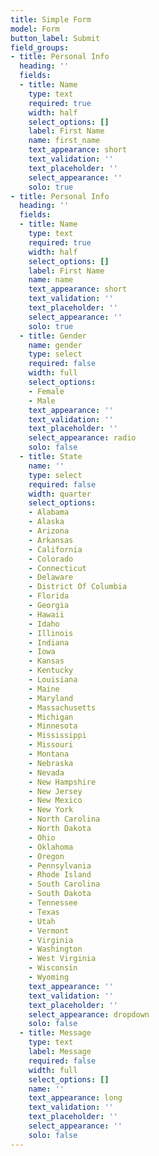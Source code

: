 ```yaml
---
title: Simple Form
model: Form
button_label: Submit
field_groups:
- title: Personal Info
  heading: ''
  fields:
  - title: Name
    type: text
    required: true
    width: half
    select_options: []
    label: First Name
    name: first_name
    text_appearance: short
    text_validation: ''
    text_placeholder: ''
    select_appearance: ''
    solo: true
- title: Personal Info
  heading: ''
  fields:
  - title: Name
    type: text
    required: true
    width: half
    select_options: []
    label: First Name
    name: name
    text_appearance: short
    text_validation: ''
    text_placeholder: ''
    select_appearance: ''
    solo: true
  - title: Gender
    name: gender
    type: select
    required: false
    width: full
    select_options:
    - Female
    - Male
    text_appearance: ''
    text_validation: ''
    text_placeholder: ''
    select_appearance: radio
    solo: false
  - title: State
    name: ''
    type: select
    required: false
    width: quarter
    select_options:
    - Alabama
    - Alaska
    - Arizona
    - Arkansas
    - California
    - Colorado
    - Connecticut
    - Delaware
    - District Of Columbia
    - Florida
    - Georgia
    - Hawaii
    - Idaho
    - Illinois
    - Indiana
    - Iowa
    - Kansas
    - Kentucky
    - Louisiana
    - Maine
    - Maryland
    - Massachusetts
    - Michigan
    - Minnesota
    - Mississippi
    - Missouri
    - Montana
    - Nebraska
    - Nevada
    - New Hampshire
    - New Jersey
    - New Mexico
    - New York
    - North Carolina
    - North Dakota
    - Ohio
    - Oklahoma
    - Oregon
    - Pennsylvania
    - Rhode Island
    - South Carolina
    - South Dakota
    - Tennessee
    - Texas
    - Utah
    - Vermont
    - Virginia
    - Washington
    - West Virginia
    - Wisconsin
    - Wyoming
    text_appearance: ''
    text_validation: ''
    text_placeholder: ''
    select_appearance: dropdown
    solo: false
  - title: Message
    type: text
    label: Message
    required: false
    width: full
    select_options: []
    name: ''
    text_appearance: long
    text_validation: ''
    text_placeholder: ''
    select_appearance: ''
    solo: false
---
```

